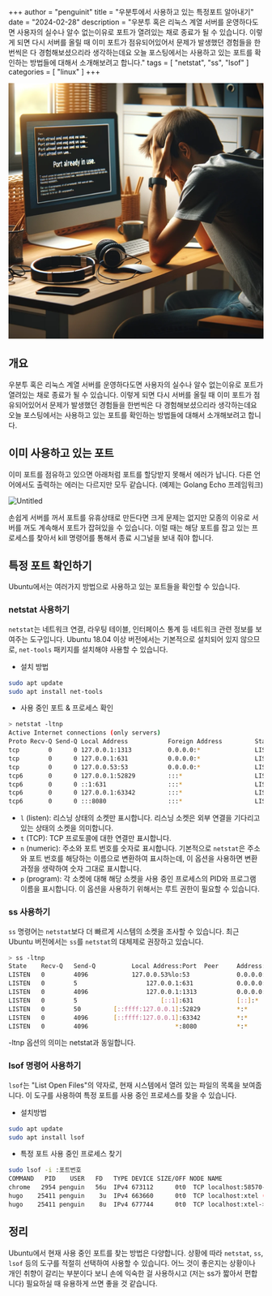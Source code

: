 +++
author = "penguinit"
title = "우분투에서 사용하고 있는 특정포트 알아내기"
date = "2024-02-28"
description = "우분투 혹은 리눅스 계열 서버를 운영하다도면 사용자의 실수나 알수 없는이유로 포트가 열려있는 채로 종료가 될 수 있습니다. 이렇게 되면 다시 서버를 올릴 때 이미 포트가 점유되어있어서 문제가 발생했던 경험들을 한번씩은 다 경험해보셨으리라 생각하는데요 오늘 포스팅에서는 사용하고 있는 포트를 확인하는 방법들에 대해서 소개해보려고 합니다."
tags = [
"netstat", "ss", "lsof"
]
categories = [
"linux"
]
+++

![Untitled](images/Untitled.png)

## 개요

우분투 혹은 리눅스 계열 서버를 운영하다도면 사용자의 실수나 알수 없는이유로 포트가 열려있는 채로 종료가 될 수 있습니다. 이렇게 되면 다시 서버를 올릴 때 이미 포트가 점유되어있어서 문제가 발생했던 경험들을 한번씩은 다 경험해보셨으리라 생각하는데요 오늘 포스팅에서는 사용하고 있는 포트를 확인하는 방법들에 대해서 소개해보려고 합니다.

## 이미 사용하고 있는 포트

이미 포트를 점유하고 있으면 아래처럼 포트를 할당받지 못해서 에러가 납니다. 다른 언어에서도 출력하는 에러는 다르지만 모두 같습니다.
(예제는 Golang Echo 프레임워크)

![Untitled](images/Untitled%201.png)

손쉽게 서버를 꺼서 포트를 유휴상태로 만든다면 크게 문제는 없지만 모종의 이유로 서버를 꺼도 계속해서 포트가 잡혀있을 수 있습니다. 이럴 때는 해당 포트를 잡고 있는 프로세스를 찾아서 kill 명령어를 통해서 종료 시그널을 보내 줘야 합니다.

## 특정 포트 확인하기

Ubuntu에서는 여러가지 방법으로 사용하고 있는 포트들을 확인할 수 있습니다.

### netstat 사용하기

`netstat`는 네트워크 연결, 라우팅 테이블, 인터페이스 통계 등 네트워크 관련 정보를 보여주는 도구입니다. Ubuntu 18.04 이상 버전에서는 기본적으로 설치되어 있지 않으므로, `net-tools` 패키지를 설치해야 사용할 수 있습니다.

- 설치 방법

```bash
sudo apt update
sudo apt install net-tools
```

- 사용 중인 포트 & 프로세스 확인

```bash
> netstat -ltnp
Active Internet connections (only servers)
Proto Recv-Q Send-Q Local Address           Foreign Address         State       PID/Program name    
tcp        0      0 127.0.0.1:1313          0.0.0.0:*               LISTEN      25411/hugo          
tcp        0      0 127.0.0.1:631           0.0.0.0:*               LISTEN      1266/cupsd          
tcp        0      0 127.0.0.53:53           0.0.0.0:*               LISTEN      1110/systemd-resolv 
tcp6       0      0 127.0.0.1:52829         :::*                    LISTEN      2584/./jetbrains-to 
tcp6       0      0 ::1:631                 :::*                    LISTEN      1266/cupsd          
tcp6       0      0 127.0.0.1:63342         :::*                    LISTEN      14295/java          
tcp6       0      0 :::8080                 :::*                    LISTEN      23185/main   
```

- `l` (listen): 리스닝 상태의 소켓만 표시합니다. 리스닝 소켓은 외부 연결을 기다리고 있는 상태의 소켓을 의미합니다.
- `t` (TCP): TCP 프로토콜에 대한 연결만 표시합니다.
- `n` (numeric): 주소와 포트 번호를 숫자로 표시합니다. 기본적으로 `netstat`은 주소와 포트 번호를 해당하는 이름으로 변환하여 표시하는데, 이 옵션을 사용하면 변환 과정을 생략하여 숫자 그대로 표시합니다.
- `p` (program): 각 소켓에 대해 해당 소켓을 사용 중인 프로세스의 PID와 프로그램 이름을 표시합니다. 이 옵션을 사용하기 위해서는 루트 권한이 필요할 수 있습니다.

### ss 사용하기

`ss` 명령어는 `netstat`보다 더 빠르게 시스템의 소켓을 조사할 수 있습니다. 최근 Ubuntu 버전에서는 `ss`를 `netstat`의 대체제로 권장하고 있습니다.

```bash
> ss -ltnp
State    Recv-Q   Send-Q          Local Address:Port  Peer     Address:Port    Process
LISTEN   0        4096            127.0.0.53%lo:53             0.0.0.0:*
LISTEN   0        5                   127.0.0.1:631            0.0.0.0:*
LISTEN   0        4096                127.0.0.1:1313           0.0.0.0:*       users:(("hugo",pid=25411,fd=3))
LISTEN   0        5                       [::1]:631            [::]:*
LISTEN   0        50         [::ffff:127.0.0.1]:52829          *:*             users:(("jetbrains-toolb",pid=2584,fd=55))
LISTEN   0        4096       [::ffff:127.0.0.1]:63342          *:*             users:(("java",pid=14295,fd=47))
LISTEN   0        4096                        *:8080           *:*             users:(("main",pid=23185,fd=7))
```

-ltnp 옵션의 의미는 netstat과 동일합니다.

### lsof 명령어 사용하기

`lsof`는 "List Open Files"의 약자로, 현재 시스템에서 열려 있는 파일의 목록을 보여줍니다. 이 도구를 사용하여 특정 포트를 사용 중인 프로세스를 찾을 수 있습니다.

- 설치방법

```bash
sudo apt update
sudo apt install lsof
```

- 특정 포트 사용 중인 프로세스 찾기

```bash
sudo lsof -i :포트번호
COMMAND   PID    USER   FD   TYPE DEVICE SIZE/OFF NODE NAME
chrome   2954 penguin   56u  IPv4 673112      0t0  TCP localhost:58570->localhost:xtel (ESTABLISHED)
hugo    25411 penguin    3u  IPv4 663660      0t0  TCP localhost:xtel (LISTEN)
hugo    25411 penguin    8u  IPv4 677744      0t0  TCP localhost:xtel->localhost:58570 (ESTABLISHED)
```

## 정리

Ubuntu에서 현재 사용 중인 포트를 찾는 방법은 다양합니다. 상황에 따라 `netstat`, `ss`, `lsof` 등의 도구를 적절히 선택하여 사용할 수 있습니다.  어느 것이 좋은지는 상황이나 개인 취향이 갈리는 부분이다 보니 손에 익숙한 걸 사용하시고 (저는 ss가 짧아서 편합니다) 필요하실 때 유용하게 쓰면 좋을 것 같습니다.